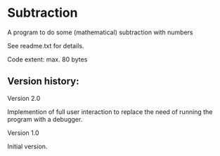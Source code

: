# Subtraction
A program to do some (mathematical) subtraction with numbers

See readme.txt for details.

Code extent: max. 80 bytes


Version history:
----------------

Version 2.0

Implemention of full user interaction to replace the need of running the program with a debugger.


Version 1.0

Initial version.
